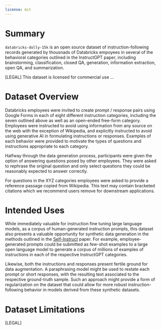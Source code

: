 ```yaml
---
license: mit
---
```

# Summary
`databricks-dolly-15k` is an open source dataset of instruction-following records generated by thousnads of Databricks empoyees in several
of the behavioral categories outlined in the InstructGPT paper, including brainstorming, classification, closed QA, generation, information 
extraction, open QA, and summarization.

[LEGAL]
This dataset is licensed for commercial use ...

# Dataset Overview
Databricks employees were invited to create prompt / response pairs using Google Forms in each of eight different instruction categories, including the seven 
outlined above as well as an open-ended free-form category.  Employees were instructed to avoid using information from any source on the web with 
the exception of Wikipedia, and explicitly instructed to avoid using generative AI in formulating instructions or responses.  Examples of each behavior were 
provided to motivate the types of questions and instructions appropriate to each category.

Halfway through the data generation process, participants were given the option of answering questions posed by other employees. They were 
asked to rephrase the original question and only select questions they could be reasonably expected to answer correctly.  

For questions in the XYZ categories employees were asked to provide a reference passage copied from Wikipedia.  This text may contain bracketed 
citations which we recommend users remove for downstream applications.

# Intended Uses
While immediately valuable for instruction fine tuning large language models, as a corpus of human-generated instruction prompts, 
this dataset also presents a valuable opportunity for synthetic data generation in the methods outlined in the [Self-Instruct](https://arxiv.org/abs/2212.10560) paper. 
For example, employee-generated prompts could be submitted as few-shot examples to a large open language model to generate a corpus of millions of examples of 
instructions in each of the respective InstructGPT categories.  

Likewise, both the instructions and responses present fertile ground for data augmentation.  A paraphrasing model might be used to restate each prompt or short responses, with the 
resulting text associated to the respective ground-truth sample.  Such an approach might provide a form of regularization on the dataset that could allow for 
more robust instruction-following behavior in models derived from these synthetic datasets.

# Dataset Limitations
[LEGAL]
